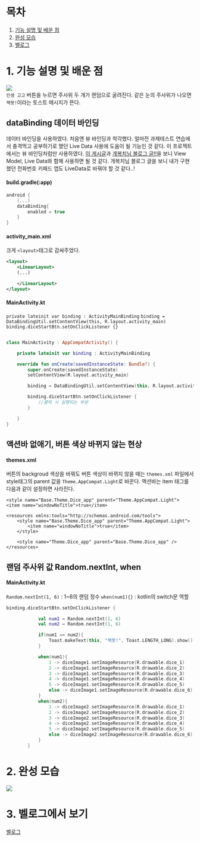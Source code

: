 # 목차  
1. [기능 설명 및 배운 점](#1.-기능-설명-및-배운-점)
2. [완성 모습](#2.-완성-모습)
3. [벨로그](#3.-벨로그에서-보기)

# 1. 기능 설명 및 배운 점
![](https://velog.velcdn.com/images/kuronuma_daisy/post/b5067d34-9dea-4c0c-b60a-f403e74819ef/image.png)  
`인생 고고` 버튼을 누르면 주사위 두 개가 랜덤으로 굴려진다. 같은 눈의 주사위가 나오면 `잭팟!`이라는 토스트 메시지가 뜬다.


## dataBinding 데이터 바인딩
데이터 바인딩을 사용하였다. 처음엔 뷰 바인딩과 착각했다. 얼마전 과제테스트 연습에서 충격먹고 공부하기로 했던 Live Data 사용에 도움이 될 기능인 것 같다. 이 프로젝트에서는 뷰 바인딩처럼만 사용하였다. [이 게시글](https://dev-imaec.tistory.com/37)과 [개복치님 블로그 글!!](https://philosopher-chan.tistory.com/1308)을 보니 View Model, Live Data와 함께 사용하면 될 것 같다. 
개복치님 블로그 글을 보니 내가 구현했던 전화번호 키패드 앱도 LiveData로 바꿔야 할 것 같다..!
#### build.gradle(:app)
```kotlin 
android {
	(...)
    dataBinding{
        enabled = true
    }
}
```

#### activity_main.xml
크게 `<layout>`태그로 감싸주었다.
```xml
<layout>
    <LinearLayout>
	(...)

    </LinearLayout>
</layout>
```
#### MainActivity.kt
`private lateinit var binding : ActivityMainBinding`
`binding = DataBindingUtil.setContentView(this, R.layout.activity_main)`
`binding.diceStartBtn.setOnClickListener {}`

```kotlin

class MainActivity : AppCompatActivity() {

    private lateinit var binding : ActivityMainBinding

    override fun onCreate(savedInstanceState: Bundle?) {
        super.onCreate(savedInstanceState)
        setContentView(R.layout.activity_main)

        binding = DataBindingUtil.setContentView(this, R.layout.activity_main)

        binding.diceStartBtn.setOnClickListener {
			//클릭 시 실행되는 부분
        }

    }
}
```

## 액션바 없애기, 버튼 색상 바뀌지 않는 현상
#### themes.xml
버튼의 backgroud 색상을 바꿔도 버튼 색상이 바뀌지 않을 때는 `themes.xml` 파일에서  style태그의 parent 값을 `Theme.AppCompat.Light`로 바꾼다.
액션바는 item 태그를 다음과 같이 설정하면 사라진다.

`<style name="Base.Theme.Dice_app" parent="Theme.AppCompat.Light">`
`<item name="windowNoTitle">true</item>`
```
<resources xmlns:tools="http://schemas.android.com/tools">
    <style name="Base.Theme.Dice_app" parent="Theme.AppCompat.Light">
        <item name="windowNoTitle">true</item>
    </style>
    
    <style name="Theme.Dice_app" parent="Base.Theme.Dice_app" />
</resources>
```

## 랜덤 주사위 값 Random.nextInt, when
#### MainActivity.kt
`Random.nextInt(1, 6)` : 1~6의 랜덤 정수
`when(num1){}` : kotlin의 switch문 역할
```kotlin
binding.diceStartBtn.setOnClickListener {

            val num1 = Random.nextInt(1, 6)
            val num2 = Random.nextInt(1, 6)

            if(num1 == num2){
                Toast.makeText(this, "잭팟!", Toast.LENGTH_LONG).show()
            }

            when(num1){
                1 -> diceImage1.setImageResource(R.drawable.dice_1)
                2 -> diceImage1.setImageResource(R.drawable.dice_2)
                3 -> diceImage1.setImageResource(R.drawable.dice_3)
                4 -> diceImage1.setImageResource(R.drawable.dice_4)
                5 -> diceImage1.setImageResource(R.drawable.dice_5)
                else -> diceImage1.setImageResource(R.drawable.dice_6)
            }
            when(num2){
                1 -> diceImage2.setImageResource(R.drawable.dice_1)
                2 -> diceImage2.setImageResource(R.drawable.dice_2)
                3 -> diceImage2.setImageResource(R.drawable.dice_3)
                4 -> diceImage2.setImageResource(R.drawable.dice_4)
                5 -> diceImage2.setImageResource(R.drawable.dice_5)
                else -> diceImage2.setImageResource(R.drawable.dice_6)
            }
        }
```

# 2. 완성 모습
![](https://velog.velcdn.com/images/kuronuma_daisy/post/e4afe873-e3f1-4af6-aaf7-1fded230580e/image.gif)    


# 3. 벨로그에서 보기
[벨로그](https://velog.io/@kuronuma_daisy/Android-%EC%9E%AD%ED%8C%9F-%EC%A3%BC%EC%82%AC%EC%9C%84-%EC%95%A0%ED%94%8C%EB%A6%AC%EC%BC%80%EC%9D%B4%EC%85%98with-kotlin)  
